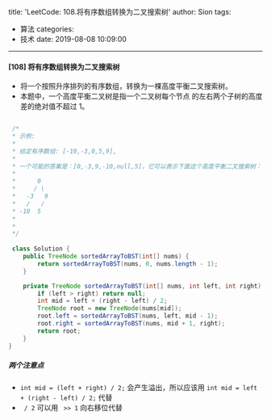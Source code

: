 title: 'LeetCode: 108.将有序数组转换为二叉搜索树'
author: Sion
tags:
  - 算法
categories:
  - 技术
date: 2019-08-08 10:09:00
---
#### [108] 将有序数组转换为二叉搜索树
- 将一个按照升序排列的有序数组，转换为一棵高度平衡二叉搜索树。
- 本题中，一个高度平衡二叉树是指一个二叉树每个节点 的左右两个子树的高度差的绝对值不超过 1。

<!-- more -->

```java

 /* 
 * 示例:
 * 
 * 给定有序数组: [-10,-3,0,5,9],
 * 
 * 一个可能的答案是：[0,-3,9,-10,null,5]，它可以表示下面这个高度平衡二叉搜索树：
 * 
 * ⁠     0
 * ⁠    / \
 * ⁠  -3   9
 * ⁠  /   /
 * ⁠-10  5
 * 
 * 
 */
 
 class Solution {
    public TreeNode sortedArrayToBST(int[] nums) {
        return sortedArrayToBST(nums, 0, nums.length - 1);
    }

    private TreeNode sortedArrayToBST(int[] nums, int left, int right) {
        if (left > right) return null;
        int mid = left + (right - left) / 2;
        TreeNode root = new TreeNode(nums[mid]);
        root.left = sortedArrayToBST(nums, left, mid - 1);
        root.right = sortedArrayToBST(nums, mid + 1, right);
        return root;
    }
}

```

##### 两个注意点
- `int mid = (left + right) / 2;` 会产生溢出，所以应该用 `int mid = left + (right - left) / 2;` 代替
- ` / 2` 可以用 ` >> 1` 向右移位代替